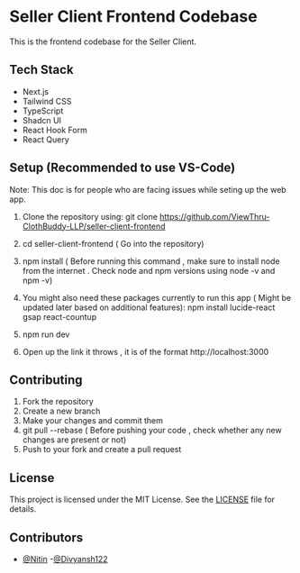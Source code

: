 # Seller Client Frontend Codebase

This is the frontend codebase for the Seller Client.

## Tech Stack

- Next.js
- Tailwind CSS
- TypeScript
- Shadcn UI
- React Hook Form
- React Query

## Setup (Recommended to use VS-Code)
Note: This doc is for people who are facing issues while seting up the web app.
1. Clone the repository using:
 git clone https://github.com/ViewThru-ClothBuddy-LLP/seller-client-frontend

2. cd seller-client-frontend   ( Go into the repository)
3. npm install ( Before running this command , make sure to install node from the internet . Check node and npm versions using node -v and npm -v)
4. You might also need these packages currently to run this app ( Might be updated later based on additional features):
   npm install lucide-react gsap react-countup
6. npm run dev
7. Open up the link it throws , it is of the format http://localhost:3000

## Contributing

1. Fork the repository
2. Create a new branch
3. Make your changes and commit them
4. git pull --rebase ( Before pushing your code , check whether any new changes are present or not)
5. Push to your fork and create a pull request

## License

This project is licensed under the MIT License. See the [LICENSE](LICENSE) file for details.

## Contributors

- [@Nitin](https://github.com/nitin6404) -[@Divyansh122]("https://github.com/divyansh122")
